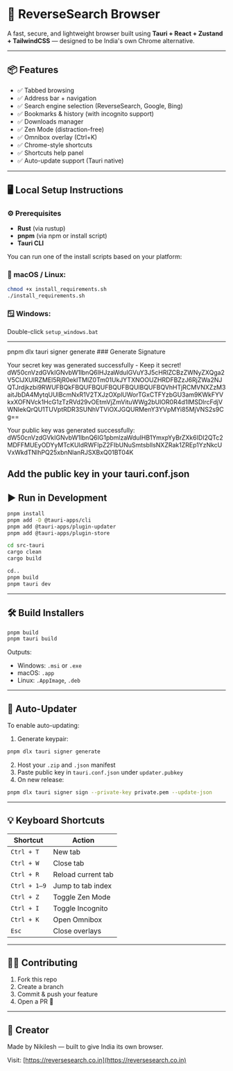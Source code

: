 # 🚀 ReverseSearch Browser

A fast, secure, and lightweight browser built using **Tauri + React + Zustand + TailwindCSS** — designed to be India's own Chrome alternative.

---

## 📦 Features

- ✅ Tabbed browsing
- ✅ Address bar + navigation
- ✅ Search engine selection (ReverseSearch, Google, Bing)
- ✅ Bookmarks & history (with incognito support)
- ✅ Downloads manager
- ✅ Zen Mode (distraction-free)
- ✅ Omnibox overlay (Ctrl+K)
- ✅ Chrome-style shortcuts
- ✅ Shortcuts help panel
- ✅ Auto-update support (Tauri native)

---

## 🖥️ Local Setup Instructions

### ⚙️ Prerequisites

- **Rust** (via rustup)
- **pnpm** (via npm or install script)
- **Tauri CLI**

You can run one of the install scripts based on your platform:

### 🐧 macOS / Linux:

```bash
chmod +x install_requirements.sh
./install_requirements.sh
```

### 🪟 Windows:

Double-click `setup_windows.bat`

---

pnpm dlx tauri signer generate ### Generate Signature

Your secret key was generated successfully - Keep it secret!
dW50cnVzdGVkIGNvbW1lbnQ6IHJzaWduIGVuY3J5cHRlZCBzZWNyZXQga2V5ClJXUlRZMEl5RjR0eklTMlZ0Tm01UkJYTXNOOUZHRDFBZzJ6RjZWa2NJQTJrdjkzbi9RWUFBQkFBQUFBQUFBQUFBQUlBQUFBQVhHTjRCMVNXZzM3aitJbDA4MytqUUlBcmNxR1V2TXJzOXplUWorTGxCTFYzbGU3am9KWkFYVkxXOFNVck1HcG1zTzRVd29vOEtmVjZmVituWWg2bUlOR0R4d1lMSDlrcFdjVWNIekQrQU1TUVptRDR3SUNhVTViOXJGQURMenY3YVpMYi85MjVNS2s9Cg==


Your public key was generated successfully:
dW50cnVzdGVkIGNvbW1lbnQ6IG1pbmlzaWduIHB1YmxpYyBrZXk6IDI2QTc2MDFFMUEyODYyMTcKUldRWFlpZ2FIbUNuSmtsbllsNXZRak1ZREp1YzNkcUVxWkdTNlhPQ25xbnNlanRJSXBxQ01BT04K

Add the public key in your tauri.conf.json
---------------------------

## ▶️ Run in Development

```bash
pnpm install
pnpm add -D @tauri-apps/cli
pnpm add @tauri-apps/plugin-updater
pnpm add @tauri-apps/plugin-store

cd src-tauri
cargo clean
cargo build

cd..
pnpm build
pnpm tauri dev
```

---

## 🛠 Build Installers

```bash
pnpm build
pnpm tauri build
```

Outputs:
- Windows: `.msi` or `.exe`
- macOS: `.app`
- Linux: `.AppImage`, `.deb`

---

## 🔄 Auto-Updater

To enable auto-updating:
1. Generate keypair:
```bash
pnpm dlx tauri signer generate
```
2. Host your `.zip` and `.json` manifest
3. Paste public key in `tauri.conf.json` under `updater.pubkey`
4. On new release:
```bash
pnpm dlx tauri signer sign --private-key private.pem --update-json
```

---

## 💡 Keyboard Shortcuts

| Shortcut       | Action              |
|----------------|---------------------|
| `Ctrl + T`     | New tab             |
| `Ctrl + W`     | Close tab           |
| `Ctrl + R`     | Reload current tab  |
| `Ctrl + 1–9`   | Jump to tab index   |
| `Ctrl + Z`     | Toggle Zen Mode     |
| `Ctrl + I`     | Toggle Incognito    |
| `Ctrl + K`     | Open Omnibox        |
| `Esc`          | Close overlays      |

---

## 👨‍💻 Contributing

1. Fork this repo
2. Create a branch
3. Commit & push your feature
4. Open a PR 🎉

---

## 🧠 Creator

Made by Nikilesh — built to give India its own browser.

Visit: [https://reversesearch.co.in](https://reversesearch.co.in)

